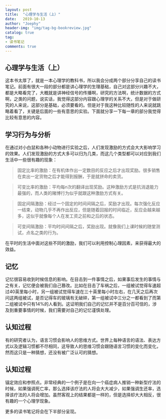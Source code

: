 ```yaml
---
layout: post
title:  "心理学与生活（上）"
date:   2019-10-13
author: "Joephy"
header-img: "img/tag-bg-bookreview.jpg"
catalog: true
tag:
- 读书笔记 
comments: true
---
```

心理学与生活（上）
-----------

这本书太厚了，就是一本心理学的教科书，所以我会分成两个部分分享自己的读书笔记。前面有很大一段的部分都是讲心理学的生理基础，自己对这部分兴趣不大，都是大略看完了，大概就是讲神经信号的传播啊，研究的方法啊，统计数据的方式啊，之类的问题，说实话，我觉得这部分内容跟心理学的关系不大，但是对于做研究的人来说，这部分是基础，必须要看的。但是对于我这种比较随性的人来说就跳略着看了，关键是后面的一些有意思的实验。下面就分享一下每一章的部分我觉得比较有意思的内容。

## 学习行为与分析

在通过对小白鼠和各种小动物进行实验之后，人们发现激励的方式会大大影响学习的效果。人们发现激励的方式大多可以归为几类，而这几个类型都可以对应到我们生活中一些很有趣的现象：

> 固定比率的激励：在有机体作出一定数目的反应之后才出现奖励。很多销售在卖出一定货物之后才能得到报酬，于是就拼命的卖货。

> 可变比率的激励：平均每n次的翻译出现奖励。这种激励方式是抗消退能力最强的，而人类的赌博行为似乎就跟这种激励方式有关。

> 固定间隔激励：经过一个固定的时间间隔之后，奖励才出现。每次强化反应一结束，动物几乎不再作出反应，但是随着回报的时间临近，反应会越来越多，这似乎就像每个人在发工资之前和之后的状态。

> 可变间隔激励：平均时间间隔之后，奖励出现。就像我们上课时候的随堂测试，点名之类的行为。 

在平时的生活中面对这些不同的激励，我们可以利用控制心理因素，来获得最大的效益。

## 记忆

记忆很容易收到时候信息的影响。在目击到一件事情之后，如果事后发生的事情与之有关，记忆便会被我们自己篡改。比如在目击了车祸之后，一组被试觉得车速超过40英里每小时，另一组被试觉得车速在三十英里每小时左右，在几天之后再次问这两组被试，是否记得车的玻璃有无破碎，第一组被试中三分之一都看到了而第二组被试中只有14%的人看到。这证明我们自己的记忆并不是百分百可信的，涉及到重要事情的时候，我们需要对自己的记忆谨慎处理。

## 认知过程

有的研究者认为，语言习惯会影响人的思维方式。世界上每种语言的语法、表达方式以及逻辑习惯都不尽相同，这导致人的思维习惯会跟随语言习惯的变化而变化，然而这只是一种猜想，还没有被广泛认可的猜想。

## 认知过程

锚定效应和参照点。非常经典的一个例子是在向一个癌症病人推销一种新型疗法的时候，如果强调死亡率，那么选择该疗法的人将会大大减少，如果强调生还率，选择该疗法的人将会增加。虽然客观上的结果都是一样的，但是选择却大大相反，很有趣的一个心理学现象。


更多的读书笔记将会在下半部分呈现。


